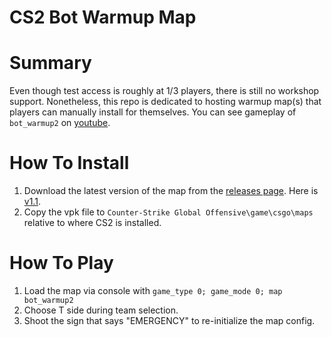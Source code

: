 # CS2 Bot Warmup Map

# Summary
Even though test access is roughly at 1/3 players, there is still no workshop support. Nonetheless, this repo is dedicated to hosting warmup map(s) that players can manually install for themselves. You can see gameplay of `bot_warmup2` on [youtube](https://www.youtube.com/watch?v=5fFOHmCqRcU).

# How To Install

1. Download the latest version of the map from the [releases page](https://github.com/matth2k/bot_warmup/releases). Here is [v1.1](https://github.com/matth2k/bot_warmup/releases/download/v1.1/bot_warmup2.vpk).
2. Copy the vpk file to `Counter-Strike Global Offensive\game\csgo\maps` relative to where CS2 is installed.

# How To Play
1. Load the map via console with `game_type 0; game_mode 0; map bot_warmup2`
2. Choose T side during team selection.
3. Shoot the sign that says "EMERGENCY" to re-initialize the map config.
